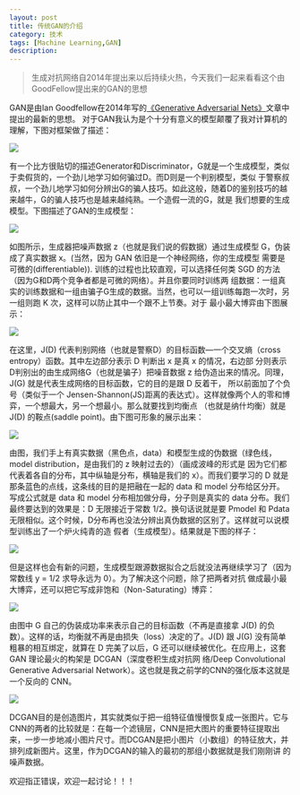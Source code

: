 ```yaml
---
layout: post
title: 传统GAN的介绍
category: 技术
tags: [Machine Learning,GAN]
description: 
---
```


>生成对抗网络自2014年提出来以后持续火热，今天我们一起来看看这个由GoodFellow提出来的GAN的思想

GAN是由Ian Goodfellow在2014年写的[《Generative Adversarial Nets》](https://arxiv.org/abs/1406.2661)文章中提出的最新的思想。
对于GAN我认为是个十分有意义的模型颠覆了我对计算机的理解，下图对框架做了描述：

![](/assets/img/GAN/GAN.png)

有一个比方很贴切的描述Generator和Discriminator，G就是一个生成模型，类似于卖假货的，一个劲儿地学习如何骗过D。而D则是一个判别模型，类似
于警察叔叔，一个劲儿地学习如何分辨出G的骗人技巧。如此这般，随着D的鉴别技巧的越来越牛，G的骗人技巧也是越来越纯熟。一个造假一流的G，就是
我们想要的生成模型。下图描述了GAN的生成模型：

![](/assets/img/GAN/Generator.png)

如图所示，生成器把噪声数据 z（也就是我们说的假数据）通过生成模型 G，伪装成了真实数据 x。(当然，因为 GAN 依旧是一个神经网络，你的生成模型
需要是可微的(differentiable)). 训练的过程也比较直观，可以选择任何类 SGD 的方法（因为G和D两个竞争者都是可微的网络）。并且你要同时训练两
组数据：一组真实的训练数据和一组由骗子G生成的数据。当然，也可以一组训练每跑一次时，另一组则跑 K 次，这样可以防止其中一个跟不上节奏。对于
最小最大博弈由下图展示：

![](/assets/img/GAN/minimax.png)

在这里，J(D) 代表判别网络（也就是警察D）的目标函数—一个交叉熵（cross entropy）函数。其中左边部分表示 D 判断出 x 是真 x 的情况，右边部
分则表示D判别出的由生成网络G（也就是骗子）把噪音数据 z 给伪造出来的情况。同理，J(G) 就是代表生成网络的目标函数，它的目的是跟 D 反着干，
所以前面加了个负号（类似于一个 Jensen-Shannon(JS)距离的表达式）。这样就像两个人的零和博弈，一个想最大，另一个想最小。那么就要找到均衡点
（也就是纳什均衡）就是 J(D) 的鞍点(saddle point)。由下图可形象的展示出来：

![](/assets/img/GAN/Strategy.png)

由图，我们手上有真实数据（黑色点，data）和模型生成的伪数据（绿色线，model distribution，是由我们的 z 映射过去的）（画成波峰的形式是
因为它们都代表着各自的分布，其中纵轴是分布，横轴是我们的 x）。而我们要学习的 D 就是那条蓝色的点线，这条线的目的是把融在一起的 data 和
model 分布给区分开。写成公式就是 data 和 model 分布相加做分母，分子则是真实的 data 分布。我们最终要达到的效果是：D 无限接近于常数
1/2。换句话说就是要 Pmodel 和 Pdata 无限相似。这个时候，D分布再也没法分辨出真伪数据的区别了。这样就可以说模型训练出了一个炉火纯青的造
假者（生成模型）。结果就是下图的样子：

![](/assets/img/GAN/Optimizer.png)

但是这样也会有新的问题，生成模型跟源数据拟合之后就没法再继续学习了（因为常数线 y = 1/2 求导永远为 0）。为了解决这个问题，除了把两者对抗
做成最小最大博弈，还可以把它写成非饱和（Non-Saturating）博弈：

![](/assets/img/GAN/Game.png)

由图中 G 自己的伪装成功率来表示自己的目标函数（不再是直接拿 J(D) 的负数）。这样的话，均衡就不再是由损失（loss）决定的了。J(D) 跟 J(G)
没有简单粗暴的相互绑定，就算在 D 完美了以后，G 还可以继续被优化。在应用上，这套 GAN 理论最火的构架是 DCGAN（深度卷积生成对抗网
络/Deep Convolutional Generative Adversarial Network）。这也就是我之前学的CNN的强化版本这就是一个反向的 CNN。

![](/assets/img/GAN/DCGAN.png)

DCGAN目的是创造图片，其实就类似于把一组特征值慢慢恢复成一张图片。它与CNN的两者的比较就是：在每一个滤镜层，CNN是把大图片的重要特征提取出
来，一步一步地减小图片尺寸。而DCGAN是把小图片（小数组）的特征放大，并排列成新图片。这里，作为DCGAN的输入的最初的那组小数据就是我们刚刚讲
的噪声数据。

欢迎指正错误，欢迎一起讨论！！！